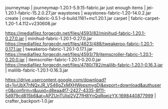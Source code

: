 journeymap | journeymap-1.20.1-5.9.15-fabric.jar
just enough items | jei-1.20.1-fabric-15.2.0.27.jar
waystones | waystones-fabric-1.20-14.0.2.jar
create | create-fabric-0.5.1-d-build.1161+mc1.20.1.jar
carpet | fabric-carpet-1.20-1.4.112+v230608.jar

https://mediafilez.forgecdn.net/files/4593/82/minihud-fabric-1.20.1-0.27.0.jar | minihud-fabric-1.20.1-0.27.0.jar 
https://mediafilez.forgecdn.net/files/4623/488/tweakeroo-fabric-1.20.1-0.17.1.jar | tweakeroo-fabric-1.20.1-0.17.1.jar
https://mediafilez.forgecdn.net/files/4593/79/itemscroller-fabric-1.20.1-0.20.0.jar | itemscroller-fabric-1.20.1-0.20.0.jar
https://mediafilez.forgecdn.net/files/4780/782/malilib-fabric-1.20.1-0.16.3.jar | malilib-fabric-1.20.1-0.16.3.jar

https://drive.usercontent.google.com/download?id=1jvUbX7nNQxJR_VS46gZxMXHWepsmygDj&export=download&authuser=0&confirm=t&uuid=d8eaa4f7-2427-4335-8f11-5d979cd815b6&at=APZUnTUIql2VZ7fH8YnQqRqejzYX:1698440877999 | crafter_backport-1.0.jar
